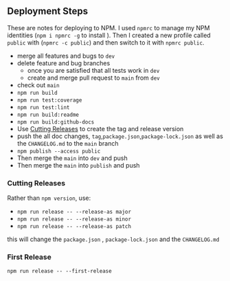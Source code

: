 ## Deployment Steps

These are notes for deploying to NPM. I used `npmrc` to manage my NPM identities
(`npm i npmrc -g` to install ). Then I created a new profile called `public` with
(`npmrc -c public`) and then switch to it with `npmrc public`.

* merge all features and bugs to `dev`
* delete feature and bug branches
  * once you are satisfied that all tests work in `dev`
  * create and merge pull request to `main` from `dev`
* check out `main`
* `npm run build`
* `npm run test:coverage`
* `npm run test:lint`
* `npm run build:readme`
* `npm run build:github-docs`
* Use [Cutting Releases](#cutting-releases) to create the tag and release version
* push the all doc changes, `tag`,`package.json`,`package-lock.json` as well as the `CHANGELOG.md` to the `main` branch
* `npm publish --access public`
* Then merge the `main` into `dev` and push
* Then merge the `main` into `publish` and push

### Cutting Releases

Rather than `npm version`, use:

* `npm run release -- --release-as major`
* `npm run release -- --release-as minor`
* `npm run release -- --release-as patch`

this will change the `package.json` , `package-lock.json` and the `CHANGELOG.md`

### First Release

```shell
npm run release -- --first-release
```

